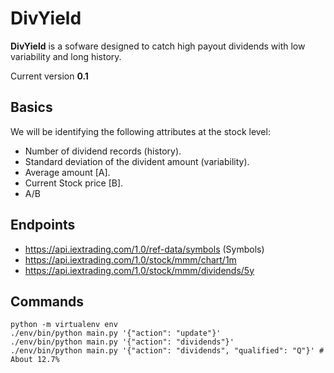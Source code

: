 # DivYield

**DivYield** is a sofware designed to catch high payout dividends with low variability and long history.

Current version **0.1**

## Basics
We will be identifying the following attributes at the stock level:
* Number of dividend records (history).
* Standard deviation of the divident amount (variability).
* Average amount [A].
* Current Stock price [B].
* A/B

## Endpoints
* https://api.iextrading.com/1.0/ref-data/symbols (Symbols)
* https://api.iextrading.com/1.0/stock/mmm/chart/1m
* https://api.iextrading.com/1.0/stock/mmm/dividends/5y

## Commands
    python -m virtualenv env
    ./env/bin/python main.py '{"action": "update"}'
    ./env/bin/python main.py '{"action": "dividends"}'
    ./env/bin/python main.py '{"action": "dividends", "qualified": "Q"}' # About 12.7%